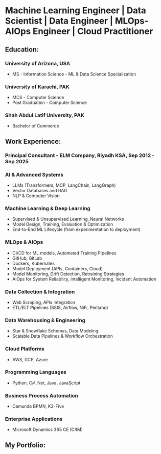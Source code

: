 # Machine Learning Engineer | Data Scientist | Data Engineer | MLOps-AIOps Engineer | Cloud Practitioner

## Education:

### University of Arizona, USA
- MS - Information Science - ML & Data Science Specialization
### University of Karachi, PAK
- MCS - Computer Science
- Post Graduation - Computer Science
### Shah Abdul Latif University, PAK
- Bachelor of Commerce
  
## Work Experience:

### Principal Consultant - ELM Company, Riyadh KSA, Sep 2012 - Sep 2025
  
  ### AI & Advanced Systems
  - LLMs (Transformers, MCP, LangChain, LangGraph)
  - Vector Databases and RAG
  - NLP & Computer Vision
  ### Machine Learning & Deep Learning
  - Supervised & Unsupervised Learning, Neural Networks
  - Model Design, Training, Evaluation & Optimization
  - End-to-End ML Lifecycle (from experimentation to deployment)
  ### MLOps & AIOps
  - CI/CD for ML models, Automated Training Pipelines
  - GitHub, GitLab
  - Dockers, Kubernates
  - Model Deployment (APIs, Containers, Cloud)
  - Model Monitoring, Drift Detection, Retraining Strategies
  - AIOps for System Reliability, Intelligent Monitoring, Incident Automation
  ### Data Collection & Integration
  - Web Scraping, APIs Integration
  - ETL/ELT Pipelines (SSIS, Airflow, NiFi, Pentaho) 
  ### Data Warehousing & Engineering
  - Star & Snowflake Schemas, Data Modeling
  - Scalable Data Pipelines & Workflow Orchestration
  ### Cloud Platforms
  - AWS, GCP, Azure
  ### Programming Languages
  - Python, C# .Net, Java, JavaScript
  ### Business Process Automation
  - Camunda BPMN, K2-Five
  ### Enterprise Applications
  - Microsoft Dynamics 365 CE (CRM)

## My Portfolio:
